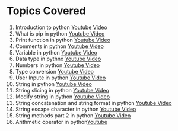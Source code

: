 # Topics Covered

1. Introduction to python [Youtube Video](https://youtu.be/nl3h8O0nYT0)
2. What is pip in python [Youtube Video](https://youtu.be/I27zxsIafF4)
3. Print function in python [Youtube Video](https://youtu.be/SdydEV2yIWU)
4. Comments in python [Youtube Video](https://youtu.be/r39LVSL0jUs)
5. Variable in python [Youtube Video](https://youtu.be/s6X_H2l_umg)
6. Data type in pythno [Youtube Video](https://youtu.be/qOIVD1v5mZM)
7. Numbers in python [Youtube Video](https://youtu.be/bjgSI3_UppU)
8. Type conversion [Youtube Video](https://youtu.be/bBzBdVW_s7k)
9. User Inpute in python [Youtube Video](https://youtu.be/cPH7Zwct_WA)
10. String in python [Youtube Video](https://youtu.be/F9yJcmi1Xlk)
11. String slicing in python [Youtube Video](https://youtu.be/CxnZus1anEA)
12. Modify string in python [Youtube Video](https://youtu.be/AZwcFQqiuXk)
13. String concatenation and string format in python [Youtube Video](https://youtu.be/54FfX7M7Xos)
14. String escape character in python [Youtube Video](https://youtu.be/VWHICczSCcI)
15. String methods part 2 in python [Youtube Video](https://youtu.be/gMfFN8RT5TE)
16. Arithmetic operator in python[Youtube](https://youtu.be/_Ub8RBt52aI)
